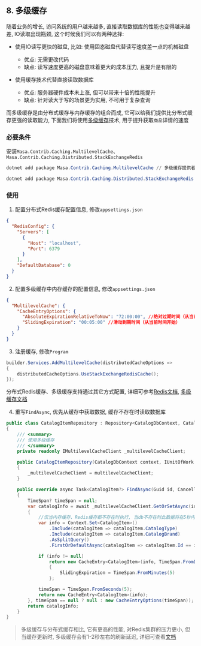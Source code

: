 ## 8. 多级缓存

随着业务的增长, 访问系统的用户越来越多, 直接读取数据库的性能也变得越来越差, IO读取出现瓶颈, 这个时候我们可以有两种选择:

* 使用IO读写更快的磁盘, 比如: 使用固态磁盘代替读写速度差一点的机械磁盘
  * 优点: 无需更改代码
  * 缺点: 读写速度更高的磁盘意味着更大的成本压力, 且提升是有限的

* 使用缓存技术代替直接读取数据库
  * 优点: 服务器硬件成本未上涨, 但可以带来十倍的性能提升
  * 缺点: 针对读大于写的场景更为实用, 不可用于复杂查询

而多级缓存是由分布式缓存与内存缓存的组合而成, 它可以给我们提供比分布式缓存更强的读取能力, 下面我们将使用[多级缓存](/framework/building-blocks/caching/multilevel-cache)技术, 用于提升获取`商品`详情的速度

### 必要条件

安装`Masa.Contrib.Caching.MultilevelCache`、`Masa.Contrib.Caching.Distributed.StackExchangeRedis`

```powershell
dotnet add package Masa.Contrib.Caching.MultilevelCache // 多级缓存提供者

dotnet add package Masa.Contrib.Caching.Distributed.StackExchangeRedis //分布式Redis缓存提供者
```

### 使用

1. 配置分布式Redis缓存配置信息, 修改`appsettings.json`

```appsettings.json
{
  "RedisConfig": {
    "Servers": [
      {
        "Host": "localhost",
        "Port": 6379
      }
    ],
    "DefaultDatabase": 0
  }
}
```

2. 配置多级缓存中内存缓存的配置信息, 修改`appsettings.json`

```appsettings.json
{
  "MultilevelCache": {
    "CacheEntryOptions": {
      "AbsoluteExpirationRelativeToNow": "72:00:00", //绝对过期时间（从当前时间算起）
      "SlidingExpiration": "00:05:00" //滑动到期时间（从当前时间开始）
    }
  }
}
```

3. 注册缓存, 修改`Program`

```csharp
builder.Services.AddMultilevelCache(distributedCacheOptions =>
{
    distributedCacheOptions.UseStackExchangeRedisCache();
});
```

分布式Redis缓存、多级缓存支持通过其它方式配置, 详细可参考[Redis文档](/framework/building-blocks/caching/stackexchange-redis), [多级缓存文档](/framework/building-blocks/caching/multilevel-cache) 

4. 重写`FindAsync`, 优先从缓存中获取数据, 缓存不存在时读取数据库

```csharp
public class CatalogItemRepository : Repository<CatalogDbContext, CatalogItem, Guid>, ICatalogItemRepository
{
    /// <summary>
    /// 使用多级缓存
    /// </summary>
    private readonly IMultilevelCacheClient _multilevelCacheClient;

    public CatalogItemRepository(CatalogDbContext context, IUnitOfWork unitOfWork, IMultilevelCacheClient multilevelCacheClient) : base(context, unitOfWork)
    {
        _multilevelCacheClient = multilevelCacheClient;
    }

    public override async Task<CatalogItem?> FindAsync(Guid id, CancellationToken cancellationToken = default)
    {
        TimeSpan? timeSpan = null;
        var catalogInfo = await _multilevelCacheClient.GetOrSetAsync(id.ToString(), () =>
        {
            //仅当内存缓存、Redis缓存都不存在时执行, 当db不存在时此数据将在5秒内被再次访问时将直接返回`null`, 如果db存在则写入`redis`, 写入内存缓存 (并设置滑动过期: 5分钟, 绝对过期时间: 3小时)
            var info = Context.Set<CatalogItem>()
                .Include(catalogItem => catalogItem.CatalogType)
                .Include(catalogItem => catalogItem.CatalogBrand)
                .AsSplitQuery()
                .FirstOrDefaultAsync(catalogItem => catalogItem.Id == id, cancellationToken).ConfigureAwait(false).GetAwaiter().GetResult();

            if (info != null)
                return new CacheEntry<CatalogItem>(info, TimeSpan.FromDays(3))
                {
                    SlidingExpiration = TimeSpan.FromMinutes(5)
                };

            timeSpan = TimeSpan.FromSeconds(5);
            return new CacheEntry<CatalogItem>(info);
        }, timeSpan == null ? null : new CacheEntryOptions(timeSpan));
        return catalogInfo;
    }
}
```

> 多级缓存与分布式缓存相比, 它有更高的性能, 对Redis集群的压力更小, 但当缓存更新时, 多级缓存会有1-2秒左右的刷新延迟, 详细可查看[文档](/framework/building-blocks/caching/multilevel-cache)